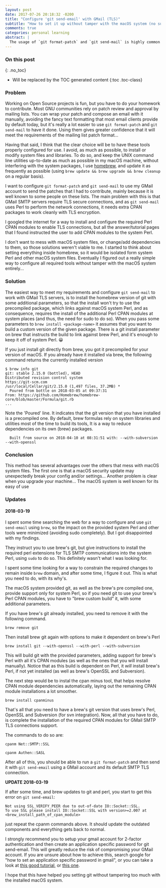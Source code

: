 ```yaml
---
layout: post
date: 2017-07-26 20:18:32 -0200
title: "Configure 'git send-email' with GMail (TLS)"
subtitle: "How to set it up without tamper with the macOS system (no sudo)"
comments: true
categories: personal learning
abstract: |
  The usage of `git format-patch` and `git send-mail` is highly common between open source developers that use mailing lists to review and comment patches (notably the GNU C library). I will not cover the steps to prepare and send a patch using these git commands in this post, as they are straightforward to accomplish, reading their man pages. I will show here a way to configure them in the least possible impact to the (macOS) system files and utilities (no `sudo` used).
---
```

<!--more-->

### On this post
{: .no_toc}

* Will be replaced by the TOC generated content
{:toc .toc-class}

### Problem

Working on Open Source projects is fun, but you have to do your homework to contribute. Most GNU communities rely on patch review and approval by mailing lists. You can wrap your patch and compose an email with it manually, avoiding the fancy text formatting that most email clients provide by default today, but it's really a lot easier to use `git format-patch` and `git send-mail` to have it done. Using them gives greater confidence that it will meet the requirements of the mailing list patch format...

Having that said, I think that the clear choice will be to have these tools properly configured for use. I avoid, as much as possible, to install or modify system files and libraries. To do so, and keep the UNIX command line utilities up-to-date as much as possible in my macOS machine, without interfering with the system packages, I use [homebrew](https://brew.sh), and update it as frequently as possible (using `brew update && brew upgrade && brew cleanup` on a regular basis).

I want to configure `git format-patch` and `git send-mail` to use my GMail account to send the patches that I had to contribute, mainly because it is well known to some people on these lists. The main problem with this is that GMail SMTP servers require TLS secure connections, and as `git send-mail` uses Perl to perform the network connections, it needs extra CPAN packages to work cleanly with TLS encryption.

I googled the internet for a way to install and configure the required Perl CPAN modules to enable TLS connections, but all the answer/tutorial pages that I found instructed the user to add CPAN modules to the system Perl.

I don't want to mess with macOS system files, or change/add dependencies to them, so those solutions weren't viable to me. I started to think about setting everything inside homebrew, so it would be isolated form system Perl and other macOS system files. Eventually I figured out a really simple way to configure all required tools without tamper with the macOS system entirely...

### Solution

The easiest way to meet my requirements and configure `git send-mail` to work with GMail TLS servers, is to install the homebrew version of git with some additional parameters, so that the install won't try to use the precompiled package, which links against macOS system Perl, and as consequence, requires the install of the additional Perl CPAN modules at system places (and thus, the need for sudo to do so). When you pass some parameters to `brew install <package-name>` it assumes that you want to build a custom version of the given package. There is a git install parameter on brew that instructs the build to link against brew Perl, and it's enough to keep it off of system Perl. 😀

If you just install git directly from brew, you got it precompiled for your version of macOS. If you already have it installed via brew, the following command returns the currently installed version

```
$ brew info git
git: stable 2.15.0 (bottled), HEAD
Distributed revision control system
https://git-scm.com
/usr/local/Cellar/git/2.15.0 (1,497 files, 37.2MB) *
  Poured from bottle on 2018-03-05 at 09:37:31
From: https://github.com/Homebrew/homebrew-core/blob/master/Formula/git.rb
...
```

Note the 'Poured' line. It indicates that the git version that you have installed is a precompiled one. By default, brew formulas rely on system libraries and utilities most of the time to build its tools, It is a way to reduce dependencies on its own (brew) packages.




```
  Built from source on 2018-04-10 at 08:31:51 with: --with-subversion --with-openssl
```


### Conclusion

This method has several advantages over the others that mess with macOS system files. The first one is that a macOS security update may unexpectedly break your config and/or settings...
Another problem is clear when you upgrade your machine... The macOS system is well known for its easy of use

### Updates

#### 2018-03-19



I spent some time searching the web for a way to configure and use `git send-email` using `brew`, so the impact on the provided system Perl and other tools were minimized (avoiding sudo completely). But I got disappointed with my findings.<!--more-->


They instruct you to use brew's git, but give instructions to install the required perl extensions for TLS SMTP communications into the system Perl, using `sudo` to do so. This definitely wasn't what I was looking for.


I spent some time looking for a way to constrain the required changes to remain inside `brew` domain, and after some time, I figure it out.
This is what you need to do, with its why's.


The macOS system provided git, as well as the brew's pre compiled one, provide support only for system Perl, so if you need git to use your brew's Perl CPAN modules, you have to "brew custom build" it, with some additional parameters.


If you have brew's git already installed, you need to remove it with the following command.

`brew remove git`


Then install brew git again with options to make it dependent on brew's Perl

`brew install git --with-openssl --with-perl --with-subversion`


This will build git with the provided parameters, adding support for brew's Perl with all it's CPAN modules (as well as the ones that you will install manually). Notice that as this build is dependent on Perl, it _will_ install brew's Perl, if not yet installed (as well as brew's OpenSSL and Subversion).


The next step would be to instal the cpan minus tool, that helps resolve CPAN module dependencies automatically, laying out the remaining CPAN module installations a lot smoother.

`brew install cpanminus`


That's all that you need to have a brew's git version that uses brew's Perl, OpenSSL and Subversion (for svn integration). Now, all that you have to do, is complete the installation of the required CPAN modules for GMail SMTP TLS connections support.


The commands to do so are:

`cpanm Net::SMTP::SSL`

`cpanm Authen::SASL`


After all of this, you should be able to run a `git format-patch` and then send it with `git send-email`
 using a GMail account and its default SMTP TLS connection.

**UPDATE 2018-03-19**

If after some time, and brew updates to git and perl, you start to get this error on `git send-email`:
```
Not using SSL_VERIFY_PEER due to out-of-date IO::Socket::SSL.
To use SSL please install IO::Socket::SSL with version>=2.007 at <brew_install_path_of_cpan_module>
```
just repeat the cpanm commands above. It should update the outdated components and everything gets back to normal.


I strongly recommend you to setup your gmail account for 2-factor authentication and then create an application specific password for git send-email. This will greatly reduce the risk of compromising your GMail account. If you are unsure about how to achieve this, search google for "how to set an application specific password in gmail", or you can take a look at [this good tutorial](https://www.lifewire.com/get-a-password-to-access-gmail-by-pop-imap-2-1171882), or [this one](https://www.shoutmeloud.com/how-to-generate-google-app-specific-password-2-step-verification.html).


I hope that this have helped you setting git without tampering too much with the installed macOS system.
